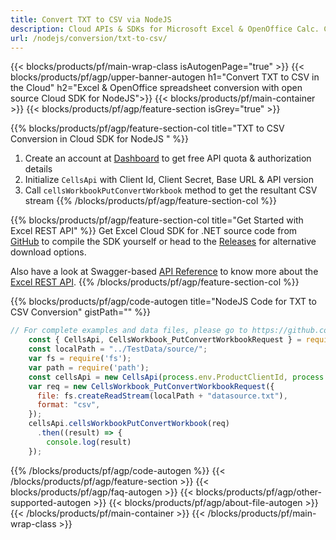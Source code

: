 ```yaml
---
title: Convert TXT to CSV via NodeJS
description: Cloud APIs & SDKs for Microsoft Excel & OpenOffice Calc. Create, Edit, Render or Convert spreadsheet in the Cloud.
url: /nodejs/conversion/txt-to-csv/
---
```



{{< blocks/products/pf/main-wrap-class isAutogenPage="true" >}}
{{< blocks/products/pf/agp/upper-banner-autogen h1="Convert TXT to  CSV in the Cloud" h2="Excel & OpenOffice spreadsheet conversion with open source Cloud SDK for NodeJS">}}
{{< blocks/products/pf/main-container >}}
{{< blocks/products/pf/agp/feature-section isGrey="true" >}}

{{% blocks/products/pf/agp/feature-section-col title="TXT to CSV Conversion in Cloud SDK for NodeJS " %}}
1. Create an account at <a href="https://dashboard.aspose.cloud/">Dashboard</a> to get free API quota & authorization details
1. Initialize ```CellsApi``` with Client Id, Client Secret, Base URL & API version
1. Call ```cellsWorkbookPutConvertWorkbook``` method to get the resultant CSV stream
{{% /blocks/products/pf/agp/feature-section-col %}}

{{% blocks/products/pf/agp/feature-section-col title="Get Started with Excel REST API" %}}
Get Excel Cloud SDK for .NET source code from [GitHub](https://github.com/aspose-cells-cloud/aspose-cells-cloud-node) to compile the SDK yourself or head to the [Releases](https://github.com/aspose-cells-cloud/aspose-cells-cloud-node/releases) for alternative download options. 

Also have a look at Swagger-based [API Reference](https://apireference.aspose.cloud/cells/#/Conversion/PutConvertExcel) to know more about the [Excel REST API](https://products.aspose.cloud/cells/curl/).
{{% /blocks/products/pf/agp/feature-section-col %}}

{{% blocks/products/pf/agp/code-autogen title="NodeJS Code for TXT to CSV Conversion" gistPath="" %}}
```js
// For complete examples and data files, please go to https://github.com/aspose-cells-cloud/aspose-cells-cloud-node/
    const { CellsApi, CellsWorkbook_PutConvertWorkbookRequest } = require("asposecellscloud");
    const localPath = "../TestData/source/";
    var fs = require('fs');
    var path = require('path');
    const cellsApi = new CellsApi(process.env.ProductClientId, process.env.ProductClientSecret);
    var req = new CellsWorkbook_PutConvertWorkbookRequest({
      file: fs.createReadStream(localPath + "datasource.txt"),
      format: "csv",
    });
    cellsApi.cellsWorkbookPutConvertWorkbook(req)
      .then((result) => {
        console.log(result)
    });

```

{{% /blocks/products/pf/agp/code-autogen %}}
{{< /blocks/products/pf/agp/feature-section >}}
{{< blocks/products/pf/agp/faq-autogen >}}
{{< blocks/products/pf/agp/other-supported-autogen >}}
{{< blocks/products/pf/agp/about-file-autogen >}}
{{< /blocks/products/pf/main-container >}}
{{< /blocks/products/pf/main-wrap-class >}}
